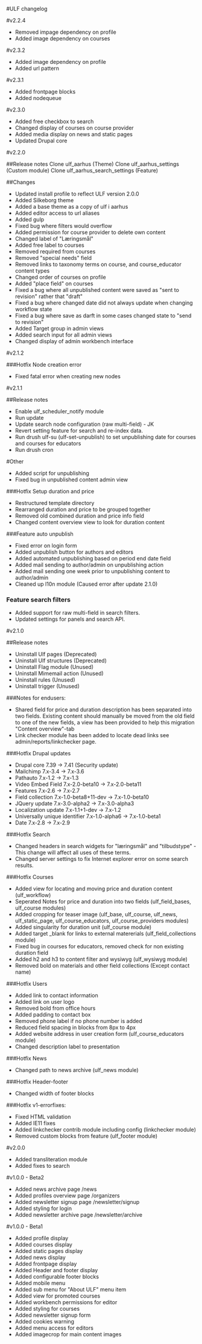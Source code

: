 #ULF changelog

#v2.2.4
* Removed impage dependency on profile
* Added image dependency on courses

#v2.3.2
* Added image dependency on profile
* Added url pattern

#v2.3.1
* Added frontpage blocks
* Added nodequeue

#v2.3.0
* Added free checkbox to search
* Changed display of courses on course provider
* Added media display on news and static pages
* Updated Drupal core

#v2.2.0

##Release notes
Clone ulf_aarhus (Theme)
Clone ulf_aarhus_settings (Custom module)
Clone ulf_aarhus_search_settings (Feature)

##Changes
* Updated install profile to reflect ULF version 2.0.0
* Added Silkeborg theme
* Added a base theme as a copy of ulf i aarhus
* Added editor access to url aliases
* Added gulp
* Fixed bug where filters would overflow
* Added permission for course provider to delete own content
* Changed label of "Læringsmål"
* Added free label to courses
* Removed required from courses
* Removed "special needs" field
* Removed links to taxonomy terms on course, and course_educator content types
* Changed order of courses on profile
* Added "place field" on courses
* Fixed a bug where all unpublished content were saved as "sent to revision" rather that "draft"
* Fixed a bug where changed date did not always update when changing workflow state
* Fixed a bug where save as darft in some cases changed state to "send to revision"
* Added Target group in admin views
* Added search input for all admin views
* Changed display of admin workbench interface

#v2.1.2

###Hotfix Node creation error
* Fixed fatal error when creating new nodes

#v2.1.1

##Release notes
* Enable ulf_scheduler_notify module
* Run update
* Update search node configuration (raw multi-field) - JK
* Revert setting feature for search and re-index data.
* Run drush ulf-su (ulf-set-unpublish) to set unpublishing date for courses and courses for educators
* Run drush cron

#Other
* Added script for unpublishing
* Fixed bug in unpublished content admin view

###Hotfix Setup duration and price
* Restructured template directory
* Rearranged duration and price to be grouped together
* Removed old combined duration and price info field
* Changed content overview view to look for duration content

###Feature auto unpublish
* Fixed error on login form
* Added unpublish button for authors and editors
* Added automated unpublishing based on period end date field
* Added mail sending to author/admin on unpublishing action
* Added mail sending one week prior to unpublishing content to author/admin
* Cleaned up l10n module (Caused error after update 2.1.0)

### Feature search filters
* Added support for raw multi-field in search filters.
* Updated settings for panels and search API.

#v2.1.0

##Release notes
* Uninstall Ulf pages (Deprecated)
* Uninstall Ulf structures (Deprecated)
* Uninstall Flag module (Unused)
* Uninstall Mimemail action (Unused)
* Uninstall rules (Unused)
* Uninstall trigger (Unused)

###Notes for endusers:
* Shared field for price and duration description has been separated into two fields.
Existing content should manually be moved from the old field to one of the new fields, a view has been provided to help this migration "Content overview"-tab
* Link checker module has been added to locate dead links see admin/reports/linkchecker page.

###Hotfix Drupal updates
* Drupal core 7.39 -> 7.41 (Security update)
* Mailchimp 7.x-3.4 -> 7.x-3.6
* Pathauto 7.x-1.2 -> 7.x-1.3
* Video Embed Field 7.x-2.0-beta10 -> 7.x-2.0-beta11
* Features 7.x-2.6 -> 7.x-2.7
* Field collection 7.x-1.0-beta8+11-dev -> 7.x-1.0-beta10
* JQuery update 7.x-3.0-alpha2 -> 7.x-3.0-alpha3
* Localization update 7.x-1.1+1-dev -> 7.x-1.2
* Universally unique identifier 7.x-1.0-alpha6 -> 7.x-1.0-beta1
* Date 7.x-2.8 -> 7.x-2.9

###Hotfix Search
* Changed headers in search widgets for "læringsmål" and "tilbudstype" - This change will affect all uses of these terms.
* Changed server settings to fix Internet explorer error on some search results.

###Hotfix Courses
* Added view for locating and moving price and duration content (ulf_workflow)
* Seperated Notes for price and duration into two fields (ulf_field_bases, ulf_course modules)
* Added cropping for teaser image (ulf_base, ulf_course, ulf_news,
ulf_static_page, ulf_course_educators, ulf_course_providers modules)
* Added singularity for duration unit (ulf_course module)
* Added target _blank for links to external matererials (ulf_field_collections module)
* Fixed bug in courses for educators, removed check for non existing duration field
* Added h2 and h3 to content filter and wysiwyg (ulf_wysiwyg module)
* Removed bold on materials and other field collections (Except contact name)

###Hotfix Users
* Added link to contact information
* Added link on user logo
* Removed bold from office hours
* Added padding to contact box
* Removed phone label if no phone number is added
* Reduced field spacing in blocks from 8px to 4px
* Added website address in user creation form (ulf_course_educators module)
* Changed description label to presentation

###Hotfix News
* Changed path to news archive (ulf_news module)

###Hotfix Header-footer
* Changed width of footer blocks

###Hotfix v1-errorfixes:
* Fixed HTML validation
* Added IE11 fixes
* Added linkchecker contrib module including config (linkchecker module)
* Removed custom blocks from feature (ulf_footer module)


#v2.0.0

* Added transliteration module
* Added fixes to search


#v1.0.0 - Beta2

* Added news archive page /news
* Added profiles overview page /organizers
* Added newsletter signup page /newsletter/signup
* Added styling for login
* Added newsletter archive page /newsletter/archive


#v1.0.0 - Beta1

* Added profile display
* Added courses display
* Added static pages display
* Added news display
* Added frontpage display
* Added Header and footer display
* Added configurable footer blocks
* Added mobile menu
* Added sub menu for "About ULF" menu item
* Added view for promoted courses
* Added workbench permissions for editor
* Added styling for courses
* Added newsletter signup form
* Added cookies warning
* Added menu access for editors
* Added imagecrop for main content images
